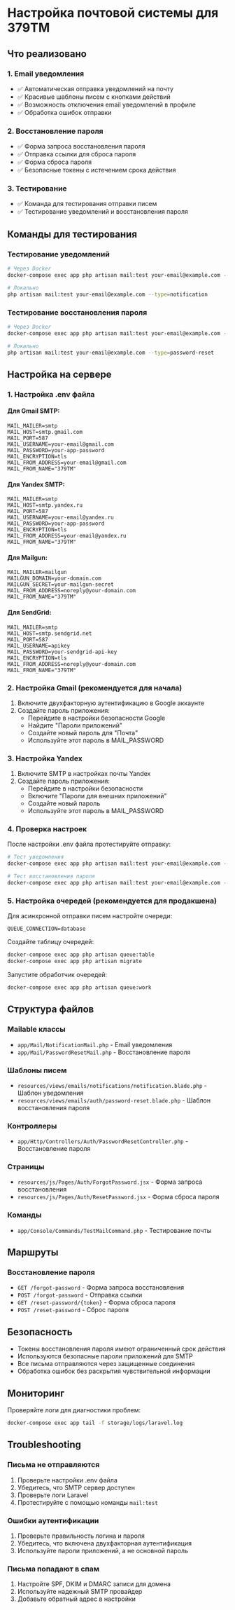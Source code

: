 # Настройка почтовой системы для 379ТМ

## Что реализовано

### 1. Email уведомления
- ✅ Автоматическая отправка уведомлений на почту
- ✅ Красивые шаблоны писем с кнопками действий
- ✅ Возможность отключения email уведомлений в профиле
- ✅ Обработка ошибок отправки

### 2. Восстановление пароля
- ✅ Форма запроса восстановления пароля
- ✅ Отправка ссылки для сброса пароля
- ✅ Форма сброса пароля
- ✅ Безопасные токены с истечением срока действия

### 3. Тестирование
- ✅ Команда для тестирования отправки писем
- ✅ Тестирование уведомлений и восстановления пароля

## Команды для тестирования

### Тестирование уведомлений
```bash
# Через Docker
docker-compose exec app php artisan mail:test your-email@example.com --type=notification

# Локально
php artisan mail:test your-email@example.com --type=notification
```

### Тестирование восстановления пароля
```bash
# Через Docker
docker-compose exec app php artisan mail:test your-email@example.com --type=password-reset

# Локально
php artisan mail:test your-email@example.com --type=password-reset
```

## Настройка на сервере

### 1. Настройка .env файла

#### Для Gmail SMTP:
```env
MAIL_MAILER=smtp
MAIL_HOST=smtp.gmail.com
MAIL_PORT=587
MAIL_USERNAME=your-email@gmail.com
MAIL_PASSWORD=your-app-password
MAIL_ENCRYPTION=tls
MAIL_FROM_ADDRESS=your-email@gmail.com
MAIL_FROM_NAME="379ТМ"
```

#### Для Yandex SMTP:
```env
MAIL_MAILER=smtp
MAIL_HOST=smtp.yandex.ru
MAIL_PORT=587
MAIL_USERNAME=your-email@yandex.ru
MAIL_PASSWORD=your-app-password
MAIL_ENCRYPTION=tls
MAIL_FROM_ADDRESS=your-email@yandex.ru
MAIL_FROM_NAME="379ТМ"
```

#### Для Mailgun:
```env
MAIL_MAILER=mailgun
MAILGUN_DOMAIN=your-domain.com
MAILGUN_SECRET=your-mailgun-secret
MAIL_FROM_ADDRESS=noreply@your-domain.com
MAIL_FROM_NAME="379ТМ"
```

#### Для SendGrid:
```env
MAIL_MAILER=smtp
MAIL_HOST=smtp.sendgrid.net
MAIL_PORT=587
MAIL_USERNAME=apikey
MAIL_PASSWORD=your-sendgrid-api-key
MAIL_ENCRYPTION=tls
MAIL_FROM_ADDRESS=noreply@your-domain.com
MAIL_FROM_NAME="379ТМ"
```

### 2. Настройка Gmail (рекомендуется для начала)

1. Включите двухфакторную аутентификацию в Google аккаунте
2. Создайте пароль приложения:
   - Перейдите в настройки безопасности Google
   - Найдите "Пароли приложений"
   - Создайте новый пароль для "Почта"
   - Используйте этот пароль в MAIL_PASSWORD

### 3. Настройка Yandex

1. Включите SMTP в настройках почты Yandex
2. Создайте пароль приложения:
   - Перейдите в настройки безопасности
   - Включите "Пароли для внешних приложений"
   - Создайте новый пароль
   - Используйте этот пароль в MAIL_PASSWORD

### 4. Проверка настроек

После настройки .env файла протестируйте отправку:

```bash
# Тест уведомления
docker-compose exec app php artisan mail:test your-email@example.com --type=notification

# Тест восстановления пароля
docker-compose exec app php artisan mail:test your-email@example.com --type=password-reset
```

### 5. Настройка очередей (рекомендуется для продакшена)

Для асинхронной отправки писем настройте очереди:

```env
QUEUE_CONNECTION=database
```

Создайте таблицу очередей:
```bash
docker-compose exec app php artisan queue:table
docker-compose exec app php artisan migrate
```

Запустите обработчик очередей:
```bash
docker-compose exec app php artisan queue:work
```

## Структура файлов

### Mailable классы
- `app/Mail/NotificationMail.php` - Email уведомления
- `app/Mail/PasswordResetMail.php` - Восстановление пароля

### Шаблоны писем
- `resources/views/emails/notifications/notification.blade.php` - Шаблон уведомления
- `resources/views/emails/auth/password-reset.blade.php` - Шаблон восстановления пароля

### Контроллеры
- `app/Http/Controllers/Auth/PasswordResetController.php` - Восстановление пароля

### Страницы
- `resources/js/Pages/Auth/ForgotPassword.jsx` - Форма запроса восстановления
- `resources/js/Pages/Auth/ResetPassword.jsx` - Форма сброса пароля

### Команды
- `app/Console/Commands/TestMailCommand.php` - Тестирование почты

## Маршруты

### Восстановление пароля
- `GET /forgot-password` - Форма запроса восстановления
- `POST /forgot-password` - Отправка ссылки
- `GET /reset-password/{token}` - Форма сброса пароля
- `POST /reset-password` - Сброс пароля

## Безопасность

- Токены восстановления пароля имеют ограниченный срок действия
- Используются безопасные пароли приложений для SMTP
- Все письма отправляются через защищенные соединения
- Обработка ошибок без раскрытия чувствительной информации

## Мониторинг

Проверяйте логи для диагностики проблем:
```bash
docker-compose exec app tail -f storage/logs/laravel.log
```

## Troubleshooting

### Письма не отправляются
1. Проверьте настройки .env файла
2. Убедитесь, что SMTP сервер доступен
3. Проверьте логи Laravel
4. Протестируйте с помощью команды `mail:test`

### Ошибки аутентификации
1. Проверьте правильность логина и пароля
2. Убедитесь, что включена двухфакторная аутентификация
3. Используйте пароли приложений, а не основной пароль

### Письма попадают в спам
1. Настройте SPF, DKIM и DMARC записи для домена
2. Используйте надежный SMTP провайдер
3. Добавьте обратный адрес в настройки 